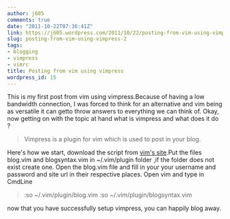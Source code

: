 ```yaml
---
author: j605
comments: true
date: "2011-10-22T07:36:41Z"
link: https://j605.wordpress.com/2011/10/22/posting-from-vim-using-vimpress-2/
slug: posting-from-vim-using-vimpress-2
tags:
- blogging
- vimpress
- vimrc
title: Posting from vim using vimpress
wordpress_id: 15
---
```


This is my first post from vim using vimpress.Because of having a low bandwidth connection, I was forced to think for an alternative and vim being as versatile  it can getto throw answers to everything we can think of. Okay, now getting on with the topic at hand what is vimpress and what does it do ?


<blockquote>Vimpress is a plugin for vim which is used to post in your blog.</blockquote>


Here's how we start, download the script from [vim's site](http://www.vim.org/scripts/script.php?script_id=1953).Put the files blog.vim and blogsyntax.vim in ~/.vim/plugin folder ,if the folder does not exist create one. Open the blog.vim file and fill in your your username and password and site url in their respective places. Open vim and type in CmdLine


<blockquote>:so ~/.vim/plugin/blog.vim
:so ~/.vim/plugin/blogsyntax.vim</blockquote>


now that you have successfully setup vimpress, you can happily blog away.
